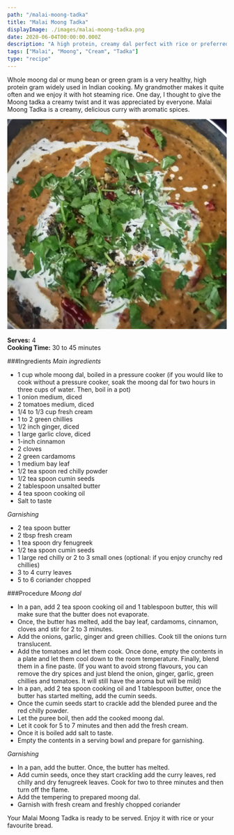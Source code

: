 ```yaml
---
path: "/malai-moong-tadka"
title: "Malai Moong Tadka"
displayImage: ./images/malai-moong-tadka.png
date: 2020-06-04T00:00:00.000Z
description: "A high protein, creamy dal perfect with rice or preferred bread."
tags: ["Malai", "Moong", "Cream", "Tadka"]
type: "recipe"
---
```


Whole moong dal or mung bean or green gram is a very healthy, high protein gram widely used in Indian cooking. My grandmother makes it quite often and we enjoy it with hot steaming rice. One day, I thought to give the Moong tadka a creamy twist and it was appreciated by everyone. Malai Moong Tadka is a creamy, delicious curry with aromatic spices.

![Malai Moong Tadka](./images/malai-moong-tadka.png)

**Serves:** 4\
**Cooking Time:** 30 to 45 minutes

###Ingredients
*Main ingredients*
- 1 cup whole moong dal, boiled in a pressure cooker (if you would like to cook without a pressure cooker, soak the moong dal for two hours in three cups of water. Then, boil in a pot)
- 1 onion medium, diced 
- 2 tomatoes medium, diced
- 1/4 to 1/3 cup fresh cream
- 1 to 2 green chillies
- 1/2 inch ginger, diced
- 1 large garlic clove, diced
- 1-inch cinnamon
- 2 cloves
- 2 green cardamoms
- 1 medium bay leaf
- 1/2 tea spoon red chilly powder
- 1/2 tea spoon cumin seeds
- 2 tablespoon unsalted butter
- 4 tea spoon cooking oil
- Salt to taste

*Garnishing*
- 2 tea spoon butter
- 2 tbsp fresh cream
- 1 tea spoon dry fenugreek
- 1/2 tea spoon cumin seeds
- 1 large red chilly or 2 to 3 small ones (optional: if you enjoy crunchy red chillies)
- 3 to 4 curry leaves
- 5 to 6 coriander chopped

###Procedure
*Moong dal*
- In a pan, add 2 tea spoon cooking oil and 1 tablespoon butter, this will make sure that the butter does not evaporate. 
- Once, the butter has melted, add the bay leaf, cardamoms, cinnamon, cloves and stir for 2 to 3 minutes. 
- Add the onions, garlic, ginger and green chillies. Cook till the onions turn translucent. 
- Add the tomatoes and let them cook. Once done, empty the contents in a plate and let them cool down to the room temperature. Finally, blend them in a fine paste. (If you want to avoid strong flavours, you can remove the dry spices and just blend the onion, ginger, garlic, green chillies and tomatoes. It will still have the aroma but will be mild)
- In a pan, add 2 tea spoon cooking oil and 1 tablespoon butter, once the butter has started melting, add the cumin seeds. 
- Once the cumin seeds start to crackle add the blended puree and the red chilly powder. 
- Let the puree boil, then add the cooked moong dal. 
- Let it cook for 5 to 7 minutes and then add the fresh cream.
- Once it is boiled add salt to taste. 
- Empty the contents in a serving bowl and prepare for garnishing. 

*Garnishing*
- In a pan, add the butter. Once, the butter has melted. 
- Add cumin seeds, once they start crackling add the curry leaves, red chilly and dry fenugreek leaves. Cook for two to three minutes and then turn off the flame. 
- Add the tempering to prepared moong dal. 
- Garnish with fresh cream and freshly chopped coriander

Your Malai Moong Tadka is ready to be served. Enjoy it with rice or your favourite bread. 

